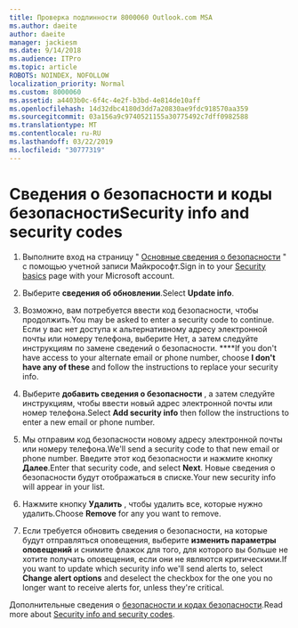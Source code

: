 ```yaml
---
title: Проверка подлинности 8000060 Outlook.com MSA
ms.author: daeite
author: daeite
manager: jackiesm
ms.date: 9/14/2018
ms.audience: ITPro
ms.topic: article
ROBOTS: NOINDEX, NOFOLLOW
localization_priority: Normal
ms.custom: 8000060
ms.assetid: a4403b0c-6f4c-4e2f-b3bd-4e814de10aff
ms.openlocfilehash: 14d32dbc4180d3dd7a20830ae9fdc918570aa359
ms.sourcegitcommit: 03a156a9c9740521155a30775492c7dff0982588
ms.translationtype: MT
ms.contentlocale: ru-RU
ms.lasthandoff: 03/22/2019
ms.locfileid: "30777319"
---
```

# <a name="security-info-and-security-codes"></a><span data-ttu-id="5cb3a-102">Сведения о безопасности и коды безопасности</span><span class="sxs-lookup"><span data-stu-id="5cb3a-102">Security info and security codes</span></span>

1. <span data-ttu-id="5cb3a-103">Выполните вход на страницу " [Основные сведения о безопасности](https://account.microsoft.com/security) " с помощью учетной записи Майкрософт.</span><span class="sxs-lookup"><span data-stu-id="5cb3a-103">Sign in to your [Security basics](https://account.microsoft.com/security) page with your Microsoft account.</span></span> 
    
2. <span data-ttu-id="5cb3a-104">Выберите **сведения об обновлении**.</span><span class="sxs-lookup"><span data-stu-id="5cb3a-104">Select **Update info**.</span></span> 
    
3. <span data-ttu-id="5cb3a-105">Возможно, вам потребуется ввести код безопасности, чтобы продолжить.</span><span class="sxs-lookup"><span data-stu-id="5cb3a-105">You may be asked to enter a security code to continue.</span></span> <span data-ttu-id="5cb3a-106">Если у вас нет доступа к альтернативному адресу электронной почты или номеру телефона, выберите Нет, а затем следуйте инструкциям по замене сведений о безопасности. \*\*\*\*</span><span class="sxs-lookup"><span data-stu-id="5cb3a-106">If you don't have access to your alternate email or phone number, choose **I don't have any of these** and follow the instructions to replace your security info.</span></span> 
    
4. <span data-ttu-id="5cb3a-107">Выберите **добавить сведения о безопасности** , а затем следуйте инструкциям, чтобы ввести новый адрес электронной почты или номер телефона.</span><span class="sxs-lookup"><span data-stu-id="5cb3a-107">Select **Add security info** then follow the instructions to enter a new email or phone number.</span></span> 
    
5. <span data-ttu-id="5cb3a-108">Мы отправим код безопасности новому адресу электронной почты или номеру телефона.</span><span class="sxs-lookup"><span data-stu-id="5cb3a-108">We'll send a security code to that new email or phone number.</span></span> <span data-ttu-id="5cb3a-109">Введите этот код безопасности и нажмите кнопку **Далее**.</span><span class="sxs-lookup"><span data-stu-id="5cb3a-109">Enter that security code, and select **Next**.</span></span> <span data-ttu-id="5cb3a-110">Новые сведения о безопасности будут отображаться в списке.</span><span class="sxs-lookup"><span data-stu-id="5cb3a-110">Your new security info will appear in your list.</span></span> 
    
6. <span data-ttu-id="5cb3a-111">Нажмите кнопку **Удалить** , чтобы удалить все, которые нужно удалить.</span><span class="sxs-lookup"><span data-stu-id="5cb3a-111">Choose **Remove** for any you want to remove.</span></span> 
    
7. <span data-ttu-id="5cb3a-112">Если требуется обновить сведения о безопасности, на которые будут отправляться оповещения, выберите **изменить параметры оповещений** и снимите флажок для того, для которого вы больше не хотите получать оповещения, если они не являются критическими.</span><span class="sxs-lookup"><span data-stu-id="5cb3a-112">If you want to update which security info we'll send alerts to, select **Change alert options** and deselect the checkbox for the one you no longer want to receive alerts for, unless they're critical.</span></span> 
    
<span data-ttu-id="5cb3a-113">Дополнительные сведения о [безопасности и кодах безопасности](https://support.microsoft.com/help/12428/).</span><span class="sxs-lookup"><span data-stu-id="5cb3a-113">Read more about [Security info and security codes](https://support.microsoft.com/help/12428/).</span></span>
  

